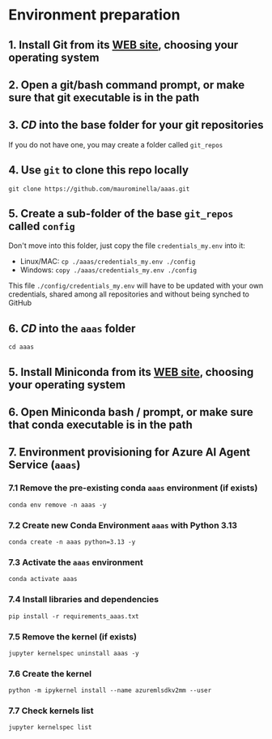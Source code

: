 # Environment preparation

## 1. Install Git from its [WEB site](https://git-scm.com/downloads), choosing your operating system

## 2. Open a git/bash command prompt, or make sure that git executable is in the path

## 3. ***CD*** into the base folder for your git repositories
If you do not have one, you may create a folder called `git_repos`

## 4. Use `git` to clone this repo locally
```git clone https://github.com/maurominella/aaas.git```

## 5. Create a sub-folder of the base `git_repos` called `config`
Don't move into this folder, just copy the file `credentials_my.env` into it:
- Linux/MAC: ```cp ./aaas/credentials_my.env ./config```
- Windows: ```copy ./aaas/credentials_my.env ./config```

This file `./config/credentials_my.env` will have to be updated with your own credentials, shared among all repositories and without being synched to GitHub

## 6. ***CD*** into the `aaas` folder
```cd aaas```

## 5. Install Miniconda from its [WEB site](https://www.anaconda.com/docs/getting-started/miniconda/install), choosing your operating system

## 6. Open Miniconda bash / prompt, or make sure that conda executable is in the path

## 7. Environment provisioning for Azure AI Agent Service (`aaas`)

### 7.1 Remove the pre-existing conda `aaas` environment (if exists)
```conda env remove -n aaas -y```

### 7.2 Create new Conda Environment `aaas` with Python 3.13
```conda create -n aaas python=3.13 -y```

### 7.3 Activate the `aaas` environment
```conda activate aaas```

### 7.4 Install libraries and dependencies
```pip install -r requirements_aaas.txt```

### 7.5 Remove the kernel (if exists)
```jupyter kernelspec uninstall aaas -y```

### 7.6 Create the kernel 
```python -m ipykernel install --name azuremlsdkv2mm --user```

### 7.7 Check kernels list
```jupyter kernelspec list```

